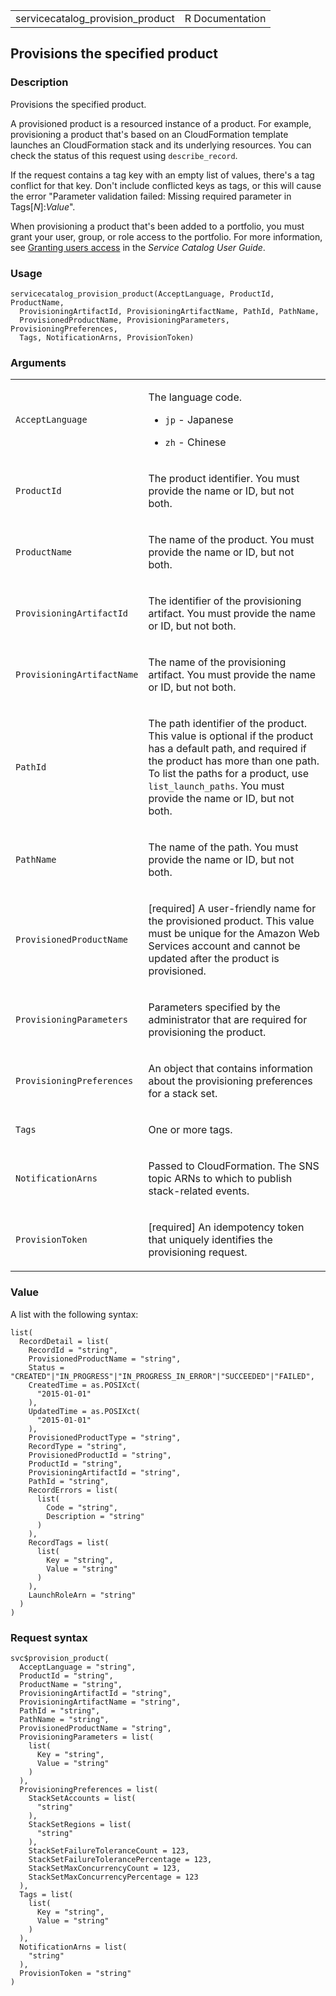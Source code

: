 <table style="width: 100%;">
<tbody>
<tr class="odd">
<td>servicecatalog_provision_product</td>
<td style="text-align: right;">R Documentation</td>
</tr>
</tbody>
</table>

## Provisions the specified product

### Description

Provisions the specified product.

A provisioned product is a resourced instance of a product. For example,
provisioning a product that's based on an CloudFormation template
launches an CloudFormation stack and its underlying resources. You can
check the status of this request using `describe_record`.

If the request contains a tag key with an empty list of values, there's
a tag conflict for that key. Don't include conflicted keys as tags, or
this will cause the error "Parameter validation failed: Missing required
parameter in Tags\[*N*\]:*Value*".

When provisioning a product that's been added to a portfolio, you must
grant your user, group, or role access to the portfolio. For more
information, see [Granting users
access](https://docs.aws.amazon.com/servicecatalog/latest/adminguide/catalogs_portfolios_users.html)
in the *Service Catalog User Guide*.

### Usage

    servicecatalog_provision_product(AcceptLanguage, ProductId, ProductName,
      ProvisioningArtifactId, ProvisioningArtifactName, PathId, PathName,
      ProvisionedProductName, ProvisioningParameters, ProvisioningPreferences,
      Tags, NotificationArns, ProvisionToken)

### Arguments

<table>
<colgroup>
<col style="width: 35%" />
<col style="width: 65%" />
</colgroup>
<tbody>
<tr class="odd">
<td><code
id="servicecatalog_provision_product_:_AcceptLanguage">AcceptLanguage</code></td>
<td><p>The language code.</p>
<ul>
<li><p><code>jp</code> - Japanese</p></li>
<li><p><code>zh</code> - Chinese</p></li>
</ul></td>
</tr>
<tr class="even">
<td><code
id="servicecatalog_provision_product_:_ProductId">ProductId</code></td>
<td><p>The product identifier. You must provide the name or ID, but not
both.</p></td>
</tr>
<tr class="odd">
<td><code
id="servicecatalog_provision_product_:_ProductName">ProductName</code></td>
<td><p>The name of the product. You must provide the name or ID, but not
both.</p></td>
</tr>
<tr class="even">
<td><code
id="servicecatalog_provision_product_:_ProvisioningArtifactId">ProvisioningArtifactId</code></td>
<td><p>The identifier of the provisioning artifact. You must provide the
name or ID, but not both.</p></td>
</tr>
<tr class="odd">
<td><code
id="servicecatalog_provision_product_:_ProvisioningArtifactName">ProvisioningArtifactName</code></td>
<td><p>The name of the provisioning artifact. You must provide the name
or ID, but not both.</p></td>
</tr>
<tr class="even">
<td><code
id="servicecatalog_provision_product_:_PathId">PathId</code></td>
<td><p>The path identifier of the product. This value is optional if the
product has a default path, and required if the product has more than
one path. To list the paths for a product, use
<code>list_launch_paths</code>. You must provide the name or ID, but not
both.</p></td>
</tr>
<tr class="odd">
<td><code
id="servicecatalog_provision_product_:_PathName">PathName</code></td>
<td><p>The name of the path. You must provide the name or ID, but not
both.</p></td>
</tr>
<tr class="even">
<td><code
id="servicecatalog_provision_product_:_ProvisionedProductName">ProvisionedProductName</code></td>
<td><p>[required] A user-friendly name for the provisioned product. This
value must be unique for the Amazon Web Services account and cannot be
updated after the product is provisioned.</p></td>
</tr>
<tr class="odd">
<td><code
id="servicecatalog_provision_product_:_ProvisioningParameters">ProvisioningParameters</code></td>
<td><p>Parameters specified by the administrator that are required for
provisioning the product.</p></td>
</tr>
<tr class="even">
<td><code
id="servicecatalog_provision_product_:_ProvisioningPreferences">ProvisioningPreferences</code></td>
<td><p>An object that contains information about the provisioning
preferences for a stack set.</p></td>
</tr>
<tr class="odd">
<td><code id="servicecatalog_provision_product_:_Tags">Tags</code></td>
<td><p>One or more tags.</p></td>
</tr>
<tr class="even">
<td><code
id="servicecatalog_provision_product_:_NotificationArns">NotificationArns</code></td>
<td><p>Passed to CloudFormation. The SNS topic ARNs to which to publish
stack-related events.</p></td>
</tr>
<tr class="odd">
<td><code
id="servicecatalog_provision_product_:_ProvisionToken">ProvisionToken</code></td>
<td><p>[required] An idempotency token that uniquely identifies the
provisioning request.</p></td>
</tr>
</tbody>
</table>

### Value

A list with the following syntax:

    list(
      RecordDetail = list(
        RecordId = "string",
        ProvisionedProductName = "string",
        Status = "CREATED"|"IN_PROGRESS"|"IN_PROGRESS_IN_ERROR"|"SUCCEEDED"|"FAILED",
        CreatedTime = as.POSIXct(
          "2015-01-01"
        ),
        UpdatedTime = as.POSIXct(
          "2015-01-01"
        ),
        ProvisionedProductType = "string",
        RecordType = "string",
        ProvisionedProductId = "string",
        ProductId = "string",
        ProvisioningArtifactId = "string",
        PathId = "string",
        RecordErrors = list(
          list(
            Code = "string",
            Description = "string"
          )
        ),
        RecordTags = list(
          list(
            Key = "string",
            Value = "string"
          )
        ),
        LaunchRoleArn = "string"
      )
    )

### Request syntax

    svc$provision_product(
      AcceptLanguage = "string",
      ProductId = "string",
      ProductName = "string",
      ProvisioningArtifactId = "string",
      ProvisioningArtifactName = "string",
      PathId = "string",
      PathName = "string",
      ProvisionedProductName = "string",
      ProvisioningParameters = list(
        list(
          Key = "string",
          Value = "string"
        )
      ),
      ProvisioningPreferences = list(
        StackSetAccounts = list(
          "string"
        ),
        StackSetRegions = list(
          "string"
        ),
        StackSetFailureToleranceCount = 123,
        StackSetFailureTolerancePercentage = 123,
        StackSetMaxConcurrencyCount = 123,
        StackSetMaxConcurrencyPercentage = 123
      ),
      Tags = list(
        list(
          Key = "string",
          Value = "string"
        )
      ),
      NotificationArns = list(
        "string"
      ),
      ProvisionToken = "string"
    )
